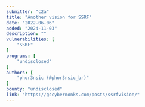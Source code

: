 ```yaml
---
submitter: "c2a"
title: "Another vision for SSRF"
date: "2022-06-06"
added: "2024-11-03"
description: ""
vulnerabilities: [
    "SSRF"
]
programs: [
    "undisclosed"
]
authors: [
    "phor3nsic (@phor3nsic_br)"
]
bounty: "undisclosed"
link: "https://gccybermonks.com/posts/ssrfvision/"
---
```




